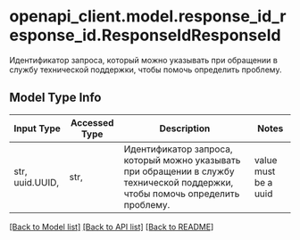 # openapi_client.model.response_id_response_id.ResponseIdResponseId

Идентификатор запроса, который можно указывать при обращении в службу технической поддержки, чтобы помочь определить проблему.

## Model Type Info
Input Type | Accessed Type | Description | Notes
------------ | ------------- | ------------- | -------------
str, uuid.UUID,  | str,  | Идентификатор запроса, который можно указывать при обращении в службу технической поддержки, чтобы помочь определить проблему. | value must be a uuid

[[Back to Model list]](../../README.md#documentation-for-models) [[Back to API list]](../../README.md#documentation-for-api-endpoints) [[Back to README]](../../README.md)

